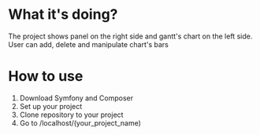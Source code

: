 # What it's doing?
The project shows panel on the right side and gantt's chart on the left side. User can add, delete and manipulate chart's bars
# How to use 
1. Download Symfony and Composer
2. Set up your project 
3. Clone repository to your project
4. Go to /localhost/(your_project_name)

